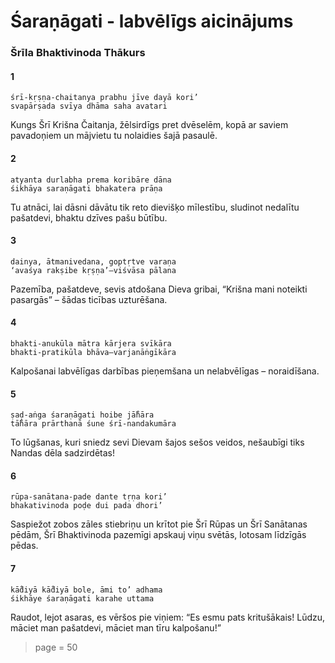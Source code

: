 # Śaraṇāgati - labvēlīgs aicinājums

### Šrīla Bhaktivinoda Thākurs

#### 1

    śrī-kṛṣṇa-chaitanya prabhu jīve dayā kori’
    svapārṣada svīya dhāma saha avatari

Kungs Šrī Krišna Čaitanja, žēlsirdīgs pret dvēselēm, kopā ar saviem pavadoņiem un mājvietu tu nolaidies šajā pasaulē.

#### 2

    atyanta durlabha prema koribāre dāna
    śikhāya saraṇāgati bhakatera prāṇa

Tu atnāci, lai dāsni dāvātu tik reto dievišķo mīlestību, sludinot nedalītu pašatdevi, bhaktu dzīves pašu būtību.

#### 3

    dainya, ātmanivedana, goptṛtve varaṇa
    ‘avaśya rakṣibe kṛṣṇa’—viśvāsa pālana

Pazemība, pašatdeve, sevis atdošana Dieva gribai, “Krišna mani noteikti pasargās” – šādas ticības uzturēšana.

#### 4

    bhakti-anukūla mātra kārjera svīkāra
    bhakti-pratikūla bhāva—varjanāṅgīkāra

Kalpošanai labvēlīgas darbības pieņemšana un nelabvēlīgas – noraidīšana.

#### 5

    ṣaḍ-aṅga śaraṇāgati hoibe jā̐hāra
    tā̐hāra prārthanā śune śrī-nandakumāra

To lūgšanas, kuri sniedz sevi Dievam šajos sešos veidos, nešaubīgi tiks Nandas dēla sadzirdētas!

#### 6

    rūpa-sanātana-pade dante tṛṇa kori’
    bhakativinoda poḍe dui pada dhori’

Saspiežot zobos zāles stiebriņu un krītot pie Šrī Rūpas un Šrī Sanātanas pēdām, Šrī Bhaktivinoda pazemīgi apskauj viņu svētās, lotosam līdzīgās pēdas.

#### 7

    kā̐diyā kā̐diyā bole, āmi to’ adhama
    śikhāye śaraṇāgati karahe uttama

Raudot, lejot asaras, es vēršos pie viņiem: “Es esmu pats kritušākais! Lūdzu, māciet man pašatdevi, māciet man tīru kalpošanu!”


> page = 50
